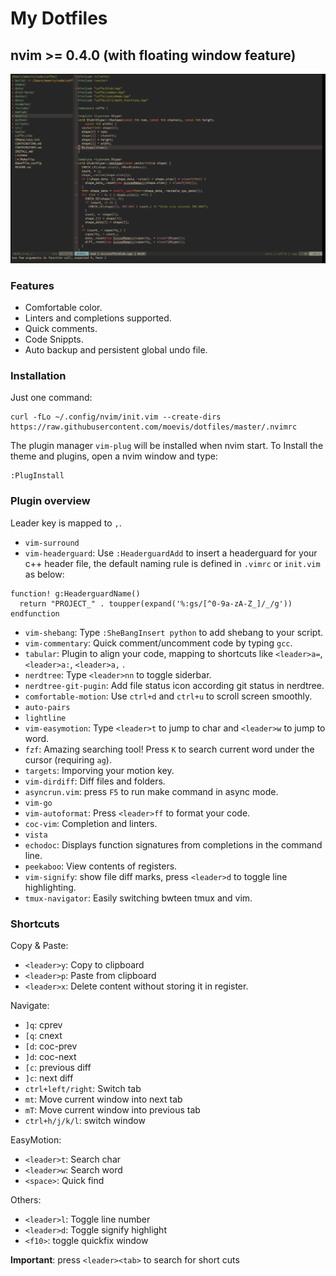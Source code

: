 # My Dotfiles

## nvim >= 0.4.0 (with floating window feature)

![vim](vimrc.png)

### Features

- Comfortable color.
- Linters and completions supported.
- Quick comments.
- Code Snippts.
- Auto backup and persistent global undo file.

### Installation

Just one command:

```shell
curl -fLo ~/.config/nvim/init.vim --create-dirs https://raw.githubusercontent.com/moevis/dotfiles/master/.nvimrc
```

The plugin manager `vim-plug` will be installed when nvim start. To Install the theme and plugins, open a nvim window and type:
```shell
:PlugInstall
```

### Plugin overview

Leader key is mapped to `,`.

- `vim-surround`
- `vim-headerguard`: Use `:HeaderguardAdd` to insert a headerguard for your c++ header file, the default naming rule is defined in `.vimrc` or `init.vim` as below:
```
function! g:HeaderguardName()
  return "PROJECT_" . toupper(expand('%:gs/[^0-9a-zA-Z_]/_/g'))
endfunction
```

- `vim-shebang`: Type `:SheBangInsert python` to add shebang to your script.
- `vim-commentary`: Quick comment/uncomment code by typing `gcc`.
- `tabular`: Plugin to align your code, mapping to shortcuts like `<leader>a=`, `<leader>a:`, `<leader>a,` .
- `nerdtree`: Type `<leader>nn` to toggle siderbar.
- `nerdtree-git-pugin`: Add file status icon according git status in nerdtree.
- `comfortable-motion`: Use `ctrl+d` and `ctrl+u` to scroll screen smoothly.
- `auto-pairs`
- `lightline`
- `vim-easymotion`: Type `<leader>t` to jump to char and `<leader>w` to jump to word.
- `fzf`: Amazing searching tool! Press `K` to search current word under the cursor (requiring `ag`).
- `targets`: Imporving your motion key.
- `vim-dirdiff`: Diff files and folders.
- `asyncrun.vim`: press `F5` to run make command in async mode.
- `vim-go`
- `vim-autoformat`: Press `<leader>ff` to format your code.
- `coc-vim`: Completion and linters.
- `vista`
- `echodoc`: Displays function signatures from completions in the command line.
- `peekaboo`: View contents of registers.
- `vim-signify`: show file diff marks, press `<leader>d` to toggle line highlighting.
- `tmux-navigator`: Easily switching bwteen tmux and vim.

### Shortcuts

Copy & Paste:
- `<leader>y`: Copy to clipboard
- `<leader>p`: Paste from clipboard
- `<leader>x`: Delete content without storing it in register.

Navigate:
- `]q`: cprev
- `[q`: cnext
- `[d`: coc-prev
- `]d`: coc-next
- `[c`: previous diff
- `]c`: next diff
- `ctrl+left/right`: Switch tab
- `mt`: Move current window into next tab
- `mT`: Move current window into previous tab
- `ctrl+h/j/k/l`: switch window

EasyMotion:
 - `<leader>t`: Search char
 - `<leader>w`: Search word
 - `<space>`: Quick find

Others:
 - `<leader>l`: Toggle line number
 - `<leader>d`: Toggle signify highlight
 - `<f10>`: toggle quickfix window

**Important**: press `<leader><tab>` to search for short cuts
